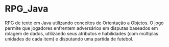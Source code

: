 # RPG_Java
RPG de texto em Java utilizando conceitos de Orientação a Objetos. O jogo permite que jogadores enfrentem adversários em disputas baseados em rolagem de dados, utilizando seus atributos e habilidades (com múltiplas unidades de cada item) e disputando uma partida de futebol.
